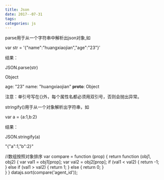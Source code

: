```yaml
---
title: Json 
date: 2017--07-31
tags:
categories: js
---
```


parse用于从一个字符串中解析出json对象,如

var str = '{"name":"huangxiaojian","age":"23"}'

结果：

JSON.parse(str)



Object

age: "23"
name: "huangxiaojian"
__proto__: Object



注意：单引号写在{}外，每个属性名都必须用双引号，否则会抛出异常。



stringify()用于从一个对象解析出字符串，如


var
 a = {a:1,b:2}

结果：

JSON.stringify(a)


"{"a":1,"b":2}"



//数组按照对象排序
var compare = function (prop) {
    return function (obj1, obj2) {
        var val1 = obj1[prop];
        var val2 = obj2[prop];
        if (val1 < val2) {
            return -1;
        } else if (val1 > val2) {
            return 1;
        } else {
            return 0;
        }            
    } 
}
  datajs.sort(compare('agent_id'));